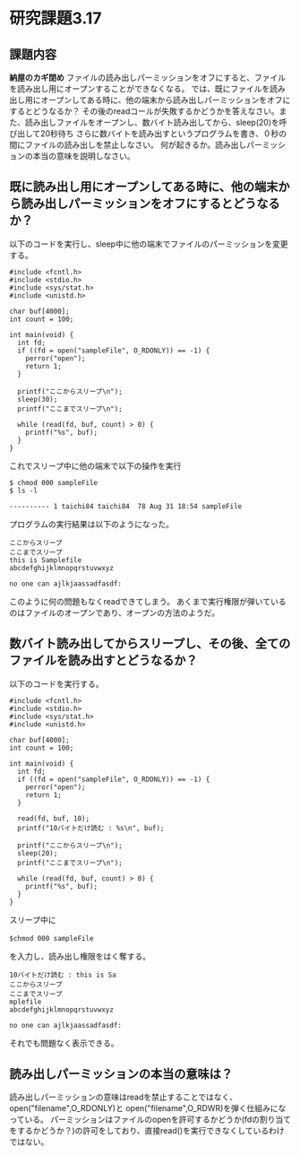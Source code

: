 # 研究課題3.17
## 課題内容
**納屋のカギ閉め**  ファイルの読み出しパーミッションをオフにすると、ファイルを読み出し用にオープンすることができなくなる。
では、既にファイルを読み出し用にオープンしてある時に、他の端末から読み出しパーミッションをオフにするとどうなるか？
その後のreadコールが失敗するかどうかを答えなさい。また、読み出しファイルをオープンし、数バイト読み出してから、sleep(20)を呼び出して20秒待ち
さらに数バイトを読み出すというプログラムを書き、０秒の間にファイルの読み出しを禁止しなさい。
何が起きるか。読み出しパーミッションの本当の意味を説明しなさい。


## 既に読み出し用にオープンしてある時に、他の端末から読み出しパーミッションをオフにするとどうなるか？ 
以下のコードを実行し、sleep中に他の端末でファイルのパーミッションを変更する。

```
#include <fcntl.h>
#include <stdio.h>
#include <sys/stat.h>
#include <unistd.h>

char buf[4000];
int count = 100;

int main(void) {
  int fd;
  if ((fd = open("sampleFile", O_RDONLY)) == -1) {
    perror("open");
    return 1;
  }

  printf("ここからスリープ\n");
  sleep(30);
  printf("ここまでスリープ\n");

  while (read(fd, buf, count) > 0) {
    printf("%s", buf);
  }
}
```

これでスリープ中に他の端末で以下の操作を実行

```
$ chmod 000 sampleFile
$ ls -l

---------- 1 taichi84 taichi84  78 Aug 31 18:54 sampleFile
```

プログラムの実行結果は以下のようになった。

```
ここからスリープ
ここまでスリープ
this is Samplefile
abcdefghijklmnopqrstuvwxyz

no one can ajlkjaassadfasdf:
```

このように何の問題もなくreadできてしまう。
あくまで実行権限が弾いているのはファイルのオープンであり、オープンの方法のようだ。



## 数バイト読み出してからスリープし、その後、全てのファイルを読み出すとどうなるか？
以下のコードを実行する。

```
#include <fcntl.h>
#include <stdio.h>
#include <sys/stat.h>
#include <unistd.h>

char buf[4000];
int count = 100;

int main(void) {
  int fd;
  if ((fd = open("sampleFile", O_RDONLY)) == -1) {
    perror("open");
    return 1;
  }

  read(fd, buf, 10);
  printf("10バイトだけ読む : %s\n", buf);

  printf("ここからスリープ\n");
  sleep(20);
  printf("ここまでスリープ\n");

  while (read(fd, buf, count) > 0) {
    printf("%s", buf);
  }
}
```

スリープ中に
```
$chmod 000 sampleFile　
```

を入力し、読み出し権限をはく奪する。
```
10バイトだけ読む : this is Sa
ここからスリープ
ここまでスリープ
mplefile
abcdefghijklmnopqrstuvwxyz

no one can ajlkjaassadfasdf:

```

それでも問題なく表示できる。

## 読み出しパーミッションの本当の意味は？
読み出しパーミッションの意味はreadを禁止することではなく、open("filename",O_RDONLY)と open("filename",O_RDWR)を弾く仕組みになっている。
パーミッションはファイルのopenを許可するかどうか(fdの割り当てをするかどうか？)の許可をしており、直接read()を実行できなくしているわけではない。

